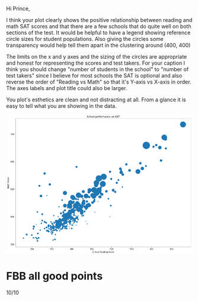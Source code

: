 Hi Prince, 

I think your plot clearly shows the positive relationship between reading and math SAT scores and that there are a few schools that do quite well on both sections of the test.  It would be helpful to have a legend showing reference circle sizes for student populations.  Also giving the circles some transparency would help tell them apart in the clustering around (400, 400) 

The limits on the x and y axes and the sizing of the circles are appropriate and honest for representing the scores and test takers.  For your caption I think you should change "number of students in the school" to "number of test takers" since I believe for most schools the SAT is optional and also reverse the order of "Reading vs Math" so that it's Y-axis vs X-axis in order.  The axes labels and plot title could also be larger.

You plot's esthetics are clean and not distracting at all.  From a glance it is easy to tell what you are showing in the data. 

![alt text](prince_plot.png)

# FBB all good points
 
 10/10
